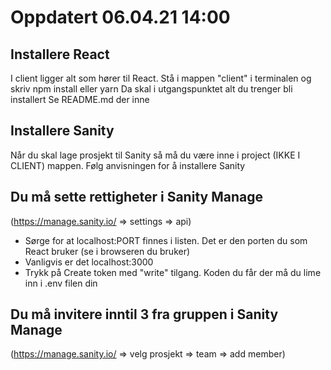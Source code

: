 # Oppdatert 06.04.21 14:00

## Installere React

I client ligger alt som hører til React.
Stå i mappen "client" i terminalen og skriv npm install eller yarn
Da skal i utgangspunktet alt du trenger bli installert
Se README.md der inne

## Installere Sanity

Når du skal lage prosjekt til Sanity så må du være inne i project (IKKE I CLIENT) mappen.
Følg anvisningen for å installere Sanity

## Du må sette rettigheter i Sanity Manage

(<https://manage.sanity.io/> => settings => api)

- Sørge for at localhost:PORT finnes i listen. Det er den porten du som React bruker (se i browseren du bruker)
- Vanligvis er det localhost:3000
- Trykk på Create token med "write" tilgang. Koden du får der må du lime inn i .env filen din

## Du må invitere inntil 3 fra gruppen i Sanity Manage

(<https://manage.sanity.io/> => velg prosjekt => team => add member)
